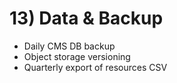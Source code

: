 # 13) Data & Backup

-   Daily CMS DB backup
-   Object storage versioning
-   Quarterly export of resources CSV
